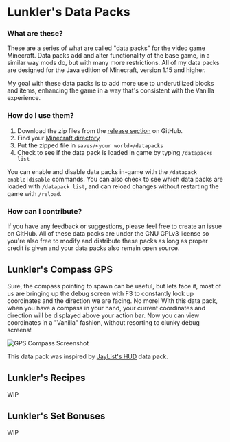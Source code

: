 # Lunkler's Data Packs

### What are these?

These are a series of what are called "data packs" for the video game Minecraft.
Data packs add and alter functionality of the base game, in a similar way mods
do, but with many more restrictions. All of my data packs are designed for
the Java edition of Minecraft, version 1.15 and higher.

My goal with these data packs is to add more use to underutilized blocks and items,
enhancing the game in a way that's consistent with the Vanilla experience.

### How do I use them?

1. Download the zip files from the [release section](https://github.com/jordanranson/lunklers-data-packs/releases) on GitHub.
2. Find your [Minecraft directory](https://minecraft.gamepedia.com/.minecraft)
3. Put the zipped file in `saves/<your world>/datapacks`
4. Check to see if the data pack is loaded in game by typing `/datapacks list`

You can enable and disable data packs in-game with the `/datapack enable|disable` commands.
You can also check to see which data packs are loaded with `/datapack list`, and can reload
changes without restarting the game with `/reload`.

### How can I contribute?

If you have any feedback or suggestions, please feel free to create an issue on
GitHub. All of these data packs are under the GNU GPLv3 license so you're also free
to modify and distribute these packs as long as proper credit is given and your
data packs also remain open source.


## Lunkler's Compass GPS

Sure, the compass pointing to spawn can be useful, but lets face it, most of us
are bringing up the debug screen with F3 to constantly look up coordinates and
the direction we are facing. No more! With this data pack, when you have a compass
in your hand, your current coordinates and direction will be displayed above your
action bar. Now you can view coordinates in a "Vanilla" fashion, without resorting
to clunky debug screens!

![GPS Compass Screenshot](https://imgur.com/gallery/81FsUgd)

This data pack was inspired by [JayList's HUD](https://www.planetminecraft.com/data-pack/jaylist-s-huds/) data pack.


## Lunkler's Recipes

WIP


## Lunkler's Set Bonuses

WIP
